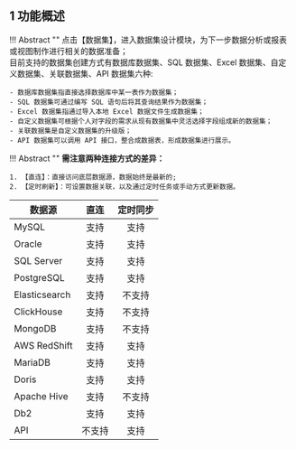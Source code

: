 ## 1 功能概述!!! Abstract ""    点击【数据集】，进入数据集设计模块，为下一步数据分析或报表或视图制作进行相关的数据准备；      目前支持的数据集创建方式有数据库数据集、SQL 数据集、Excel 数据集、自定义数据集、关联数据集、API 数据集六种:    - 数据库数据集指直接选择数据库中某一表作为数据集；    - SQL 数据集可通过编写 SQL 语句后将其查询结果作为数据集；    - Excel 数据集指通过导入本地 Excel 数据文件生成数据集；    - 自定义数据集可根据个人对字段的需求从现有数据集中灵活选择字段组成新的数据集；    - 关联数据集是自定义数据集的升级版；    - API 数据集可以调用 API 接口，整合成数据表，形成数据集进行展示。!!! Abstract ""    **需注意两种连接方式的差异：**      1. 【直连】：直接访问底层数据源，数据始终是最新的;      2. 【定时刷新】：可设置数据关联，以及通过定时任务或手动方式更新数据。    | 数据源           | 直连 | 定时同步 ||---------------| :----: | :--------: || MySQL         | 支持 | 支持 || Oracle        | 支持 | 支持 || SQL Server    | 支持 | 支持 || PostgreSQL    | 支持 | 支持 || Elasticsearch | 支持 | 不支持 || ClickHouse    | 支持 | 不支持 || MongoDB       | 支持 | 不支持 || AWS RedShift  | 支持 | 支持 || MariaDB       | 支持 | 支持 || Doris         | 支持 | 支持 || Apache Hive   | 支持 | 不支持 || Db2           | 支持 | 支持 || API           | 不支持 | 支持 |